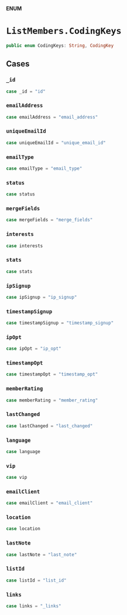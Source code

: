 **ENUM**

# `ListMembers.CodingKeys`

```swift
public enum CodingKeys: String, CodingKey
```

## Cases
### `_id`

```swift
case _id = "id"
```

### `emailAddress`

```swift
case emailAddress = "email_address"
```

### `uniqueEmailId`

```swift
case uniqueEmailId = "unique_email_id"
```

### `emailType`

```swift
case emailType = "email_type"
```

### `status`

```swift
case status
```

### `mergeFields`

```swift
case mergeFields = "merge_fields"
```

### `interests`

```swift
case interests
```

### `stats`

```swift
case stats
```

### `ipSignup`

```swift
case ipSignup = "ip_signup"
```

### `timestampSignup`

```swift
case timestampSignup = "timestamp_signup"
```

### `ipOpt`

```swift
case ipOpt = "ip_opt"
```

### `timestampOpt`

```swift
case timestampOpt = "timestamp_opt"
```

### `memberRating`

```swift
case memberRating = "member_rating"
```

### `lastChanged`

```swift
case lastChanged = "last_changed"
```

### `language`

```swift
case language
```

### `vip`

```swift
case vip
```

### `emailClient`

```swift
case emailClient = "email_client"
```

### `location`

```swift
case location
```

### `lastNote`

```swift
case lastNote = "last_note"
```

### `listId`

```swift
case listId = "list_id"
```

### `links`

```swift
case links = "_links"
```
